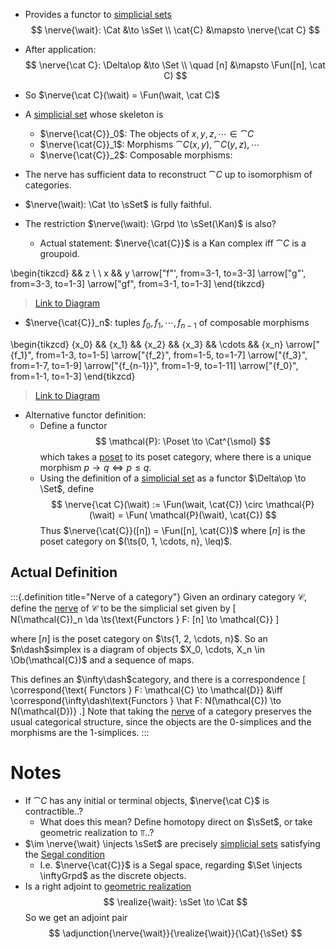 - Provides a functor to [simplicial sets](simplicial%20set.md)
$$
\nerve{\wait}: \Cat &\to \sSet \\
\cat{C} &\mapsto \nerve{\cat C} 
$$
- After application:
$$
\nerve{\cat C}: \Delta\op &\to \Set \\ \quad
[n] &\mapsto \Fun([n], \cat C)
$$
- So $\nerve{\cat C}(\wait) = \Fun(\wait, \cat C)$
- A [simplicial set](simplicial%20set.md) whose skeleton is
	- $\nerve{\cat{C}}_0$: The objects of $x,y,z,\cdots \in \cat{C}$
	- $\nerve{\cat{C}}_1$: Morphisms $\cat{C}(x, y), \cat{C}(y, z), \cdots$
	- $\nerve{\cat{C}}_2$: Composable morphisms:

- The nerve has sufficient data to reconstruct $\cat{C}$ up to isomorphism of categories.
- $\nerve(\wait): \Cat \to \sSet$ is fully faithful.
- The restriction $\nerve(\wait): \Grpd \to \sSet(\Kan)$ is also?
	- Actual statement: $\nerve{\cat{C}}$ is a Kan complex iff $\cat{C}$ is a groupoid.

\begin{tikzcd}
	&& z \\
	\\
	x && y
	\arrow["f"', from=3-1, to=3-3]
	\arrow["g"', from=3-3, to=1-3]
	\arrow["gf", from=3-1, to=1-3]
\end{tikzcd}

> [Link to Diagram](https://q.uiver.app/?q=WzAsMyxbMCwyLCJ4Il0sWzIsMiwieSJdLFsyLDAsInoiXSxbMCwxLCJmIiwyXSxbMSwyLCJnIiwyXSxbMCwyLCJnZiJdXQ==)

- $\nerve{\cat{C}}_n$: tuples $f_0, f_1, \cdots, f_{n-1}$ of composable morphisms 

\begin{tikzcd}
	{x_0} && {x_1} && {x_2} && {x_3} && \cdots && {x_n}
	\arrow["{f_1}", from=1-3, to=1-5]
	\arrow["{f_2}", from=1-5, to=1-7]
	\arrow["{f_3}", from=1-7, to=1-9]
	\arrow["{f_{n-1}}", from=1-9, to=1-11]
	\arrow["{f_0}", from=1-1, to=1-3]
\end{tikzcd}

> [Link to Diagram](https://q.uiver.app/?q=WzAsNixbMiwwLCJ4XzEiXSxbNCwwLCJ4XzIiXSxbNiwwLCJ4XzMiXSxbOCwwLCJcXGNkb3RzIl0sWzEwLDAsInhfbiJdLFswLDAsInhfMCJdLFswLDEsImZfMSJdLFsxLDIsImZfMiJdLFsyLDMsImZfMyJdLFszLDQsImZfe24tMX0iXSxbNSwwLCJmXzAiXV0=)


- Alternative functor definition:
	- Define a functor
$$
\mathcal{P}: \Poset \to \Cat^{\smol}
$$
which takes a [poset](poset) to its poset category, where there is a unique morphism $p\to q \iff p\leq q$.
	- Using the definition of a [simplicial set](simplicial%20set.md) as a functor $\Delta\op \to \Set$, define
$$
\nerve{\cat C}(\wait) := \Fun(\wait, \cat{C}) \circ \mathcal{P}(\wait) = \Fun( \mathcal{P}(\wait), \cat{C})
$$
Thus $\nerve{\cat{C}}([n]) = \Fun([n], \cat{C})$ where $[n]$ is the poset category on $(\ts{0, 1, \cdots, n}, \leq)$. 

## Actual Definition

:::{.definition title="Nerve of a category"}
Given an ordinary category $\mathcal{C}$, define the [nerve](nerve.md) of $\mathcal{C}$ to be the simplicial set given by
\[  
N(\mathcal{C})_n \da \ts{\text{Functors } F: [n] \to \mathcal{C}}
\]

where $[n]$ is the poset category on $\ts{1, 2, \cdots, n}$.
So an $n\dash$simplex is a diagram of objects $X_0, \cdots, X_n \in \Ob(\mathcal{C})$ and a sequence of maps.

This defines an $\infty\dash$category, and there is a correspondence
\[  
\correspond{\text{ Functors } F: \mathcal{C} \to \mathcal{D}}
&\iff
\correspond{\infty\dash\text{Functors } \hat F: N(\mathcal{C}) \to N(\mathcal{D})}
.\]
Note that taking the [nerve](nerve) of a category preserves the usual categorical structure, since the objects are the 0-simplices and the morphisms are the 1-simplices.
:::
# Notes

- If $\cat{C}$ has any initial or terminal objects, $\nerve{\cat C}$ is contractible..?
	- What does this mean? Define homotopy direct on $\sSet$, or take geometric realization to $\Top$..?
- $\im \nerve{\wait} \injects \sSet$ are precisely [simplicial sets](simplicial%20set.md) satisfying the [Segal condition](Segal%20spaces.md)
	- I.e. $\nerve{\cat{C}}$ is a Segal space, regarding $\Set \injects \inftyGrpd$ as the discrete objects.
- Is a right adjoint to [geometric realization](geometric%20realization.md)
$$
\realize{\wait}: \sSet \to \Cat
$$
So we get an adjoint pair
$$
\adjunction{\nerve{\wait}}{\realize{\wait}}{\Cat}{\sSet}
$$
